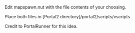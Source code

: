 Edit mapspawn.nut with the file contents of your choosing. 

Place both files in [Portal2 directory]/portal2/scripts/vscripts



Credit to PortalRunner for this idea.
